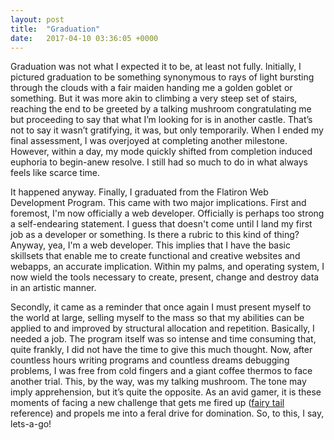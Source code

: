 ```yaml
---
layout: post
title:  "Graduation"
date:   2017-04-10 03:36:05 +0000
---
```




Graduation was not what I expected it to be, at least not fully. Initially, I pictured graduation to be something synonymous to rays of light bursting through the clouds with a fair maiden handing me a golden goblet or something. But it was more akin to climbing a very steep set of stairs, reaching the end to be greeted by a talking mushroom congratulating me but proceeding to say that what I’m looking for is in another castle. That’s not to say it wasn’t gratifying, it was, but only temporarily.  When I ended my final assessment, I was overjoyed at completing another milestone. However, within a day, my mode quickly shifted from completion induced euphoria to begin-anew resolve. I still had so much to do in what always feels like scarce time.

It happened anyway. Finally, I graduated from the Flatiron Web Development Program. This came with two major implications. First and foremost, I'm now officially a web developer. Officially is perhaps too strong a self-endearing statement. I guess that doesn't come until I land my first job as a developer or something. Is there a rubric to this kind of thing? Anyway, yea, I'm a web developer. This implies that I have the basic skillsets that enable me to create functional and creative websites and webapps, an accurate implication. Within my palms, and operating system, I now wield the tools necessary to create, present, change and destroy data in an artistic manner. 

Secondly, it came as a reminder that once again I must present myself to the world at large, selling myself to the mass so that my abilities can be applied to and improved by structural allocation and repetition. Basically, I needed a job. The program itself was so intense and time consuming that, quite frankly, I did not have the time to give this much thought. Now, after countless hours writing programs and countless dreams debugging problems, I was free from cold fingers and a giant coffee thermos to face another trial. This, by the way, was my talking mushroom.  The tone may imply apprehension, but it’s quite the opposite. As an avid gamer, it is these moments of facing a new challenge that gets me fired up ([fairy tail](https://en.wikipedia.org/wiki/Fairy_Tail) reference) and propels me into a feral drive for domination.  So, to this, I say, lets-a-go!




